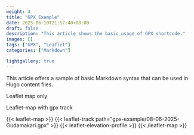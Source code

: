 ```yaml
---
weight: 4
title: "GPX Example"
date: 2025-06-10T21:57:40+08:00
draft: false
description: "This article shows the basic usage of GPX shortcode."
images: []
tags: ["GPX", "Leaflet"]
categories: ["Markdown"]

lightgallery: true
---
```


This article offers a sample of basic Markdown syntax that can be used in Hugo content files.

<!--more-->

Leaflet map only


Leaflet-map with gpx track

{{< leaflet-map >}}
    {{< leaflet-track path="gpx-example/08-06-2025-Gudamakari.gpx" >}}
    {{< leaflet-elevation-profile  >}}
{{< /leaflet-map >}}